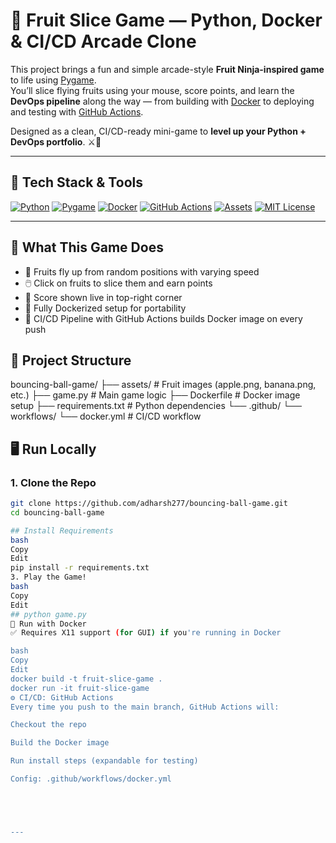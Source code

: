 # 🍉 Fruit Slice Game — Python, Docker & CI/CD Arcade Clone

This project brings a fun and simple arcade-style **Fruit Ninja-inspired game** to life using [Pygame](https://www.pygame.org/).  
You’ll slice flying fruits using your mouse, score points, and learn the **DevOps pipeline** along the way — from building with [Docker](https://www.docker.com/) to deploying and testing with [GitHub Actions](https://docs.github.com/en/actions).

Designed as a clean, CI/CD-ready mini-game to **level up your Python + DevOps portfolio**. ⚔️🍌

---

## 🚦 Tech Stack & Tools

[![Python](https://img.shields.io/badge/Python-Game%20Engine-yellow?logo=python)](https://www.python.org/)
[![Pygame](https://img.shields.io/badge/Pygame-2D%20Graphics-%2300A300?logo=pygame)](https://www.pygame.org/)
[![Docker](https://img.shields.io/badge/Docker-Containerized-blue?logo=docker)](https://www.docker.com/)
[![GitHub Actions](https://img.shields.io/badge/GitHub%20Actions-CI%2FCD-blue?logo=githubactions)](https://docs.github.com/en/actions)
[![Assets](https://img.shields.io/badge/Game%20Assets-Fruit%20Images-orange?logo=googlephotos)](https://freepngimg.com)
[![MIT License](https://img.shields.io/badge/License-MIT-green)](LICENSE)


---

## 🧠 What This Game Does

- 🥭 Fruits fly up from random positions with varying speed
- 🖱️ Click on fruits to slice them and earn points
- 🧮 Score shown live in top-right corner
- 🐳 Fully Dockerized setup for portability
- 🔁 CI/CD Pipeline with GitHub Actions builds Docker image on every push


## 🧩 Project Structure
bouncing-ball-game/
├── assets/ # Fruit images (apple.png, banana.png, etc.)
├── game.py # Main game logic
├── Dockerfile # Docker image setup
├── requirements.txt # Python dependencies
└── .github/
└── workflows/
└── docker.yml # CI/CD workflow

## 🖥️ Run Locally

### 1. Clone the Repo

```bash
git clone https://github.com/adharsh277/bouncing-ball-game.git
cd bouncing-ball-game

## Install Requirements
bash
Copy
Edit
pip install -r requirements.txt
3. Play the Game!
bash
Copy
Edit
## python game.py
🐳 Run with Docker
✅ Requires X11 support (for GUI) if you're running in Docker

bash
Copy
Edit
docker build -t fruit-slice-game .
docker run -it fruit-slice-game
⚙️ CI/CD: GitHub Actions
Every time you push to the main branch, GitHub Actions will:

Checkout the repo

Build the Docker image

Run install steps (expandable for testing)

Config: .github/workflows/docker.yml





---
